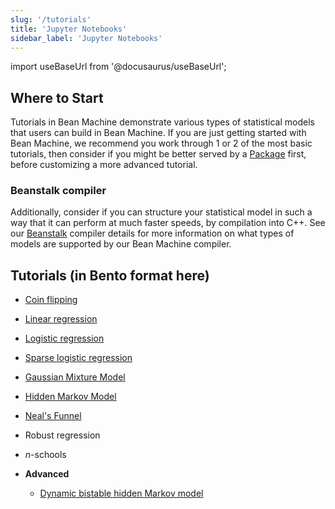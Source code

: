 ```yaml
---
slug: '/tutorials'
title: 'Jupyter Notebooks'
sidebar_label: 'Jupyter Notebooks'
---
```

import useBaseUrl from '@docusaurus/useBaseUrl';

<!-- @import "../../header.md" -->

## Where to Start
Tutorials in Bean Machine demonstrate various types of statistical models that users can build in Bean Machine. If you are just getting started with Bean Machine, we recommend you work through 1 or 2 of the most basic tutorials, then consider if you might be better served by a [Package](../packages/packages.md) first, before customizing a more advanced tutorial.

### Beanstalk compiler
Additionally, consider if you can structure your statistical model in such a way that it can perform at much faster speeds, by compilation into C++. See our [Beanstalk](../beanstalk/beanstalk.md) compiler details for more information on what types of models are supported by our Bean Machine compiler.

## Tutorials (in Bento format here)

* [Coin flipping](https://www.internalfb.com/intern/anp/view/?id=277521)
* [Linear regression](https://www.internalfb.com/intern/anp/view/?id=282519)
* [Logistic regression](https://www.internalfb.com/intern/anp/view/?id=280068)
* [Sparse logistic regression](https://www.internalfb.com/intern/anp/view/?id=275391)
* [Gaussian Mixture Model](https://www.internalfb.com/intern/anp/view/?id=270772)
* [Hidden Markov Model](https://www.internalfb.com/intern/anp/view/?id=273851)
* [Neal's Funnel](https://www.internalfb.com/intern/anp/view/?id=273308)
* Robust regression
* $n$-schools

* **Advanced**
  * [Dynamic bistable hidden Markov model](https://www.internalfb.com/intern/anp/view/?id=275944)
